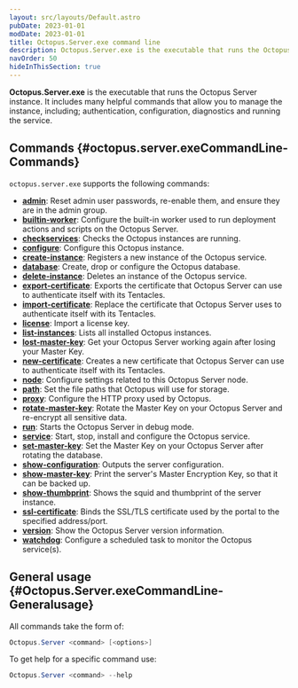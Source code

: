 ```yaml
---
layout: src/layouts/Default.astro
pubDate: 2023-01-01
modDate: 2023-01-01
title: Octopus.Server.exe command line
description: Octopus.Server.exe is the executable that runs the Octopus instance, it can also be called from the command line.
navOrder: 50
hideInThisSection: true
---
```


**Octopus.Server.exe** is the executable that runs the Octopus Server instance. It includes many helpful commands that allow you to manage the instance, including; authentication, configuration, diagnostics and running the service.

## Commands {#octopus.server.exeCommandLine-Commands}

`octopus.server.exe` supports the following commands:

- **[admin](/docs/octopus-rest-api/octopus.server.exe-command-line/admin)**:  Reset admin user passwords, re-enable them, and ensure they are in the admin group.
- **[builtin-worker](/docs/octopus-rest-api/octopus.server.exe-command-line/builtin-worker)**:  Configure the built-in worker used to run deployment actions and scripts on the Octopus Server.
- **[checkservices](/docs/octopus-rest-api/octopus.server.exe-command-line/checkservices)**:  Checks the Octopus instances are running.
- **[configure](/docs/octopus-rest-api/octopus.server.exe-command-line/configure)**:  Configure this Octopus instance.
- **[create-instance](/docs/octopus-rest-api/octopus.server.exe-command-line/create-instance)**:  Registers a new instance of the Octopus service.
- **[database](/docs/octopus-rest-api/octopus.server.exe-command-line/database)**:  Create, drop or configure the Octopus database.
- **[delete-instance](/docs/octopus-rest-api/octopus.server.exe-command-line/delete-instance)**:  Deletes an instance of the Octopus service.
- **[export-certificate](/docs/octopus-rest-api/octopus.server.exe-command-line/export-certificate)**:  Exports the certificate that Octopus Server can use to authenticate itself with its Tentacles.
- **[import-certificate](/docs/octopus-rest-api/octopus.server.exe-command-line/import-certificate)**:  Replace the certificate that Octopus Server uses to authenticate itself with its Tentacles.
- **[license](/docs/octopus-rest-api/octopus.server.exe-command-line/license)**:  Import a license key.
- **[list-instances](/docs/octopus-rest-api/octopus.server.exe-command-line/list-instances)**:  Lists all installed Octopus instances.
- **[lost-master-key](/docs/octopus-rest-api/octopus.server.exe-command-line/lost-master-key)**:  Get your Octopus Server working again after losing your Master Key.
- **[new-certificate](/docs/octopus-rest-api/octopus.server.exe-command-line/new-certificate)**:  Creates a new certificate that Octopus Server can use to authenticate itself with its Tentacles.
- **[node](/docs/octopus-rest-api/octopus.server.exe-command-line/node)**:  Configure settings related to this Octopus Server node.
- **[path](/docs/octopus-rest-api/octopus.server.exe-command-line/path)**:  Set the file paths that Octopus will use for storage.
- **[proxy](/docs/octopus-rest-api/octopus.server.exe-command-line/proxy)**:  Configure the HTTP proxy used by Octopus.
- **[rotate-master-key](/docs/octopus-rest-api/octopus.server.exe-command-line/rotate-master-key)**:  Rotate the Master Key on your Octopus Server and re-encrypt all sensitive data.
- **[run](/docs/octopus-rest-api/octopus.server.exe-command-line/run)**:  Starts the Octopus Server in debug mode.
- **[service](/docs/octopus-rest-api/octopus.server.exe-command-line/service)**:  Start, stop, install and configure the Octopus service.
- **[set-master-key](/docs/octopus-rest-api/octopus.server.exe-command-line/set-master-key)**:  Set the Master Key on your Octopus Server after rotating the database.
- **[show-configuration](/docs/octopus-rest-api/octopus.server.exe-command-line/show-configuration)**:  Outputs the server configuration.
- **[show-master-key](/docs/octopus-rest-api/octopus.server.exe-command-line/show-master-key)**:  Print the server's Master Encryption Key, so that it can be backed up.
- **[show-thumbprint](/docs/octopus-rest-api/octopus.server.exe-command-line/show-thumbprint)**:  Shows the squid and thumbprint of the server instance.
- **[ssl-certificate](/docs/octopus-rest-api/octopus.server.exe-command-line/ssl-certificate)**:  Binds the SSL/TLS certificate used by the portal to the specified address/port.
- **[version](/docs/octopus-rest-api/octopus.server.exe-command-line/version)**:  Show the Octopus Server version information.
- **[watchdog](/docs/octopus-rest-api/octopus.server.exe-command-line/watchdog)**:  Configure a scheduled task to monitor the Octopus service(s).

## General usage {#Octopus.Server.exeCommandLine-Generalusage}

All commands take the form of:

```powershell
Octopus.Server <command> [<options>]
```

To get help for a specific command use:

```powershell
Octopus.Server <command> --help
```
